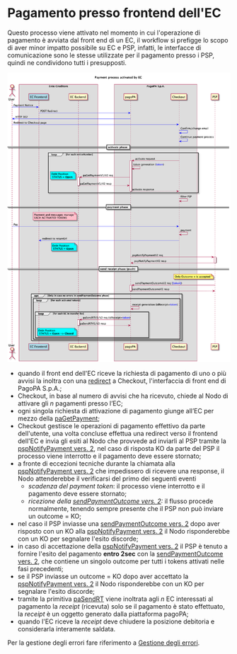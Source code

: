 # Pagamento presso frontend dell'EC

Questo processo viene attivato nel momento in cui l'operazione di pagamento è avviata dal front end di un EC, il workflow si prefigge lo scopo di aver minor impatto possibile su EC e PSP, infatti, le interfacce di comunicazione sono le stesse utilizzate per il pagamento presso i PSP, quindi ne condividono tutti i presupposti.

<div align="center">

<img src="../.gitbook/assets/nuovo_modello1_carrello_V3_SANP (13).png" alt="">

</div>

* quando il front end dell'EC riceve la richiesta di pagamento di uno o più avvisi la inoltra con una [redirect](../ente-creditore/modalita-dintegrazione/integrazione-touch-point-dellec-con-checkout.md) a Checkout, l'interfaccia di front end di PagoPA S.p.A.;
* Checkout, in base al numero di avvisi che ha ricevuto, chiede al Nodo di attivare gli _n_ pagamenti presso l’EC;
* ogni singola richiesta di attivazione di pagamento giunge all’EC per mezzo della [paGetPayment](../appendici/primitive.md#pagetpayment);
* Checkout gestisce le operazioni di pagamento effettivo da parte dell'utente, una volta concluse effettua una redirect verso il frontend dell'EC e invia gli esiti al Nodo che provvede ad inviarli al PSP tramite la [pspNotifyPayment vers. 2](../appendici/primitive.md#versione-2-4), nel caso di risposta KO da parte del PSP il processo viene interrotto e il pagamento deve essere stornato;
* a fronte di eccezioni tecniche durante la chiamata alla [pspNotifyPayment vers. 2](../appendici/primitive.md#versione-2-4) che impedissero di ricevere una response,  il Nodo attenderebbe il verificarsi del primo dei seguenti eventi
  * _scadenza del payment token_: il processo viene interrotto e il pagamento deve essere stornato;
  * _ricezione della_ [_sendPaymentOutcome vers. 2_](../appendici/primitive.md#versione-2-3)_:_ il flusso procede normalmente, tenendo sempre presente che il PSP non può inviare un outcome = KO;
* nel caso il PSP inviasse una [sendPaymentOutcome vers. 2](../appendici/primitive.md#versione-2-3) dopo aver risposto con un KO alla [pspNotifyPayment vers. 2](../appendici/primitive.md#versione-2-4) il Nodo risponderebbe con un KO per segnalare l'esito discorde;
* in caso di accettazione della [pspNotifyPayment vers. 2](../appendici/primitive.md#versione-2-4) il PSP è tenuto a fornire l'esito del pagamento **entro 2sec** con la [sendPaymentOutcome vers. 2](../appendici/primitive.md#versione-2-3), che contiene un singolo outcome per tutti i tokens attivati nelle fasi precedenti;
* se il PSP inviasse un outcome = KO dopo aver accettato la [pspNotifyPayment vers. 2](../appendici/primitive.md#versione-2-4) il Nodo risponderebbe con un KO per segnalare l'esito discorde;
* tramite la primitiva [paSendRT](../appendici/primitive.md#pasendrt) viene inoltrata agli _n_ EC interessati al pagamento la _receipt_ (ricevuta) solo se il pagamento è stato effettuato, la _receipt_ è un oggetto generato dalla piattaforma pagoPA;
* quando l'EC riceve la _receipt_ deve chiudere la posizione debitoria e considerarla interamente saldata.

Per la gestione degli errori fare riferimento a [Gestione degli errori](http://localhost:5000/o/KXYtsf32WSKm6ga638R3/s/mU2qgiLV1G3m9z1VjAOc/ "mention").
